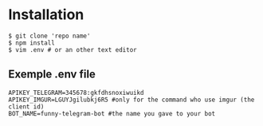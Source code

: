 # Installation

```
$ git clone 'repo name'
$ npm install
$ vim .env # or an other text editor
```

## Exemple .env file

```
APIKEY_TELEGRAM=345678:gkfdhsnoxiwuikd
APIKEY_IMGUR=LGUYJgilubkj6R5 #only for the command who use imgur (the client id)
BOT_NAME=funny-telegram-bot #the name you gave to your bot
```